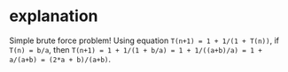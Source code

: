 # explanation

Simple brute force problem! Using equation `T(n+1) = 1 + 1/(1 + T(n))`, if `T(n) = b/a`, then `T(n+1) = 1 + 1/(1 + b/a) = 1 + 1/((a+b)/a) = 1 + a/(a+b) = (2*a + b)/(a+b)`.
